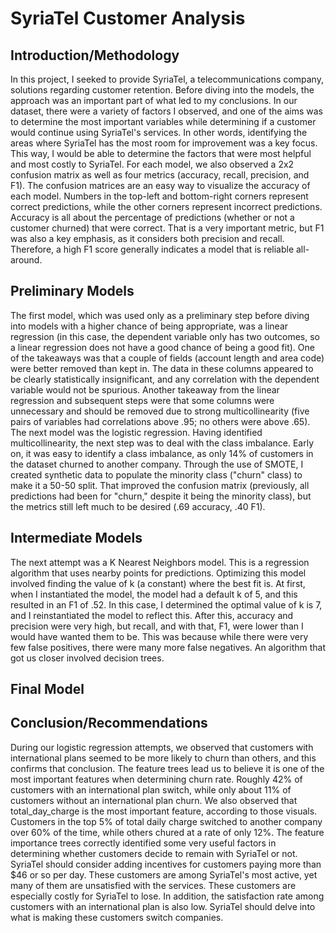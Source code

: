 # SyriaTel Customer Analysis

## Introduction/Methodology
In this project, I seeked to provide SyriaTel, a telecommunications company, solutions regarding customer retention. Before diving into the models, the approach was an important part of what led to my conclusions. In our dataset, there were a variety of factors I observed, and one of the aims was to determine the most important variables while determining if a customer would continue using SyriaTel's services. In other words, identifying the areas where SyriaTel has the most room for improvement was a key focus. This way, I would be able to determine the factors that were most helpful and most costly to SyriaTel.
For each model, we also observed a 2x2 confusion matrix as well as four metrics (accuracy, recall, precision, and F1). The confusion matrices are an easy way to visualize the accuracy of each model. Numbers in the top-left and bottom-right corners represent correct predictions, while the other corners represent incorrect predictions. Accuracy is all about the percentage of predictions (whether or not a customer churned) that were correct. That is a very important metric, but F1 was also a key emphasis, as it considers both precision and recall. Therefore, a high F1 score generally indicates a model that is reliable all-around.

## Preliminary Models
The first model, which was used only as a preliminary step before diving into models with a higher chance of being appropriate, was a linear regression (in this case, the dependent variable only has two outcomes, so a linear regression does not have a good chance of being a good fit). One of the takeaways was that a couple of fields (account length and area code) were better removed than kept in. The data in these columns appeared to be clearly statistically insignificant, and any correlation with the dependent variable would not be spurious. Another takeaway from the linear regression and subsequent steps were that some columns were unnecessary and should be removed due to strong multicollinearity (five pairs of variables had correlations above .95; no others were above .65). The next model was the logistic regression. Having identified multicollinearity, the next step was to deal with the class imbalance. Early on, it was easy to identify a class imbalance, as only 14% of customers in the dataset churned to another company. Through the use of SMOTE, I created synthetic data to populate the minority class ("churn" class) to make it a 50-50 split. That improved the confusion matrix (previously, all predictions had been for "churn," despite it being the minority class), but the metrics still left much to be desired (.69 accuracy, .40 F1).

## Intermediate Models
The next attempt was a K Nearest Neighbors model. This is a regression algorithm that uses nearby points for predictions. Optimizing this model involved finding the value of k (a constant) where the best fit is. At first, when I instantiated the model, the model had a default k of 5, and this resulted in an F1 of .52. In this case, I determined the optimal value of k is 7, and I reinstantiated the model to reflect this. After this, accuracy and precision were very high, but recall, and with that, F1, were lower than I would have wanted them to be. This was because while there were very few false positives, there were many more false negatives. An algorithm that got us closer involved decision trees.

## Final Model


## Conclusion/Recommendations
During our logistic regression attempts, we observed that customers with international plans seemed to be more likely to churn than others, and this confirms that conclusion. The feature trees lead us to believe it is one of the most important features when determining churn rate. Roughly 42% of customers with an international plan switch, while only about 11% of customers without an international plan churn. We also observed that total_day_charge is the most important feature, according to those visuals. Customers in the top 5% of total daily charge switched to another company over 60% of the time, while others chured at a rate of only 12%. The feature importance trees correctly identified some very useful factors in determining whether customers decide to remain with SyriaTel or not. SyriaTel should consider adding incentives for customers paying more than $46 or so per day. These customers are among SyriaTel's most active, yet many of them are unsatisfied with the services. These customers are especially costly for SyriaTel to lose. In addition, the satisfaction rate among customers with an international plan is also low. SyriaTel should delve into what is making these customers switch companies.
